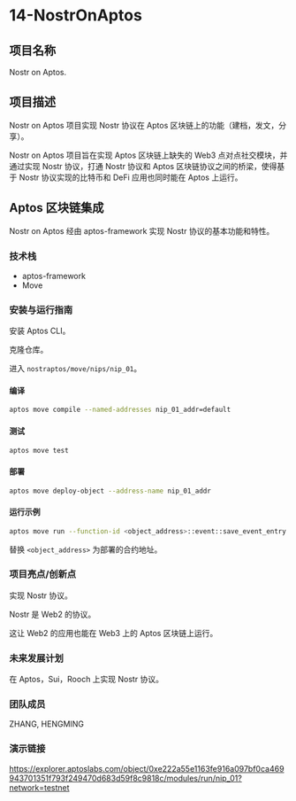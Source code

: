 # 14-NostrOnAptos

## 项目名称

Nostr on Aptos.

## 项目描述

Nostr on Aptos 项目实现 Nostr 协议在 Aptos 区块链上的功能（建档，发文，分享）。

Nostr on Aptos 项目旨在实现 Aptos 区块链上缺失的 Web3 点对点社交模块，并通过实现 Nostr 协议，打通 Nostr 协议和 Aptos 区块链协议之间的桥梁，使得基于 Nostr 协议实现的比特币和 DeFi 应用也同时能在 Aptos 上运行。

## Aptos 区块链集成

Nostr on Aptos 经由 aptos-framework 实现 Nostr 协议的基本功能和特性。

### 技术栈

- aptos-framework
- Move

### 安装与运行指南

安装 Aptos CLI。

克隆仓库。

进入 `nostraptos/move/nips/nip_01`。

#### 编译

```zsh
aptos move compile --named-addresses nip_01_addr=default
```

#### 测试

```zsh
aptos move test
```

#### 部署

```zsh
aptos move deploy-object --address-name nip_01_addr
```

#### 运行示例

```zsh
aptos move run --function-id <object_address>::event::save_event_entry --args string:"cddcc4a1d4a94d627e7808f904d0477cf16ae9d4fafa1eb883ab7a498bdda777" u64:1744959972 u16:0 string:"[[]]" string:'{\"name\":\"ZHANG, HENGMING\",\"about\":\"\",\"picture\":\"\",\"website\":\"\"}' string:"6c2565ceabff153609aa9ccdeb13421a1181a54d0ca4fe10cd074b0c2da44c641c98992701c9a4d3e24391db3e358eff190510be46e73d0e517d5e5b13bb06fd"
```

替换 `<object_address>` 为部署的合约地址。

### 项目亮点/创新点

实现 Nostr 协议。

Nostr 是 Web2 的协议。

这让 Web2 的应用也能在 Web3 上的 Aptos 区块链上运行。

### 未来发展计划

在 Aptos，Sui，Rooch 上实现 Nostr 协议。

### 团队成员

ZHANG, HENGMING

### 演示链接

https://explorer.aptoslabs.com/object/0xe222a55e1163fe916a097bf0ca469943701351f793f249470d683d59f8c9818c/modules/run/nip_01?network=testnet
